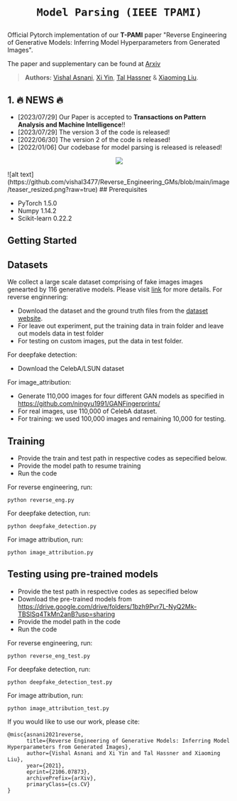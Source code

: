 # <p align=center>`Model Parsing (IEEE TPAMI)`</p>
Official Pytorch implementation of our **T-PAMI** paper "Reverse Engineering of Generative Models: Inferring Model Hyperparameters from Generated Images".

The paper and supplementary can be found at [Arxiv](https://arxiv.org/abs/2106.07873) 

> **Authors:** 
> [Vishal Asnani](https://vishal3477.github.io/), 
> [Xi Yin](https://xiyinmsu.github.io/), 
> [Tal Hassner](https://mmcheng.net/) &
> [Xiaoming Liu](https://www.cse.msu.edu/~liuxm/index2.html).

## 1. :fire: NEWS :fire:

- [2023/07/29] Our Paper is accepted to **Transactions on Pattern Analysis and Machine Intelligence**!!
- [2023/07/29] The version 3 of the code is released!
- [2022/06/30] The version 2 of the code is released!
- [2022/01/06] Our codebase for model parsing is released is released!

<p align="center">
    <img src="./image/easer_resized.png"/> <br />
</p>
![alt text](https://github.com/vishal3477/Reverse_Engineering_GMs/blob/main/image/teaser_resized.png?raw=true)
## Prerequisites

- PyTorch 1.5.0
- Numpy 1.14.2
- Scikit-learn 0.22.2

## Getting Started

## Datasets

We collect a large scale dataset comprising of fake images images genearted by 116 generative models. Please visit [link]() for more details. 
For reverse enginnering: 
- Download the dataset and the ground truth files from the [dataset website](). 
- For leave out experiment, put the training data in train folder and leave out models data in test folder
- For testing on custom images, put the data in test folder.

For deepfake detection:
- Download the CelebA/LSUN dataset

For image_attribution:
- Generate 110,000 images for four different GAN models as specified in https://github.com/ningyu1991/GANFingerprints/
- For real images, use 110,000 of CelebA dataset.
- For training: we used 100,000 images and remaining 10,000 for testing.

## Training
- Provide the train and test path in respective codes as sepecified below. 
- Provide the model path to resume training
- Run the code

For reverse engineering, run:
```
python reverse_eng.py
```

For deepfake detection, run: 
```
python deepfake_detection.py
```

For image attribution, run:
```
python image_attribution.py
```

## Testing using pre-trained models
- Provide the test path in respective codes as sepecified below
- Download the pre-trained models from https://drive.google.com/drive/folders/1bzh9Pvr7L-NyQ2Mk-TBSlSq4TkMn2anB?usp=sharing
- Provide the model path in the code
- Run the code

For reverse engineering, run:
```
python reverse_eng_test.py
```
For deepfake detection, run: 
```
python deepfake_detection_test.py
```
For image attribution, run: 
```
python image_attribution_test.py
```

If you would like to use our work, please cite:
```
@misc{asnani2021reverse,
      title={Reverse Engineering of Generative Models: Inferring Model Hyperparameters from Generated Images}, 
      author={Vishal Asnani and Xi Yin and Tal Hassner and Xiaoming Liu},
      year={2021},
      eprint={2106.07873},
      archivePrefix={arXiv},
      primaryClass={cs.CV}
}
```
